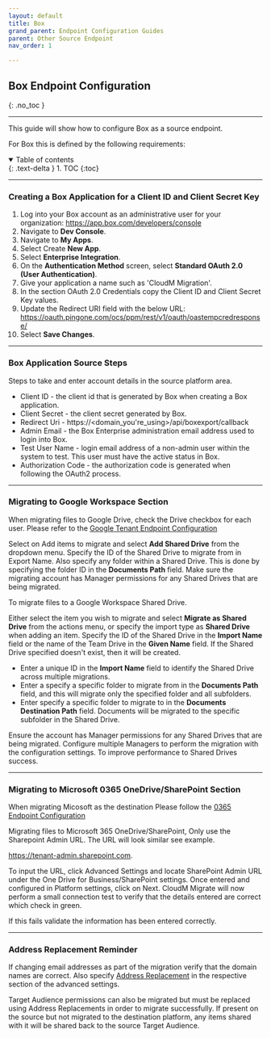 ```yaml
---
layout: default
title: Box
grand_parent: Endpoint Configuration Guides
parent: Other Source Endpoint
nav_order: 1

---
```


## Box Endpoint Configuration
{: .no_toc }

---

This guide will show how to configure Box as a source endpoint. 

For Box this is defined by the following requirements:

<a name="top"></a>
<details open markdown="block">
  <summary>
    Table of contents
  </summary>
  {: .text-delta }
1. TOC
{:toc}
</details>

---

### Creating a Box Application for a Client ID and Client Secret Key

1. Log into your Box account as an administrative user for your organization: https://app.box.com/developers/console
2. Navigate to **Dev Console**.
3. Navigate to **My Apps**.
4. Select Create **New App**.
5. Select **Enterprise Integration**.
6. On the **Authentication Method** screen, select **Standard OAuth 2.0 (User Authentication)**.
7. Give your application a name such as 'CloudM Migration'.
8. In the section OAuth 2.0 Credentials copy the Client ID and Client Secret Key values.
9. Update the Redirect URI field with the below URL: https://oauth.pingone.com/ocs/ppm/rest/v1/oauth/oastempcredresponse/
10. Select **Save Changes**. 

---

### Box Application Source Steps

Steps to take and enter account details in the source platform area.

- Client ID - the client id that is generated by Box when creating a Box application.
- Client Secret - the client secret generated by Box.
- Redirect Uri - https://<domain_you're_using>/api/boxexport/callback
- Admin Email - the Box Enterprise administration email address used to login into Box.
- Test User Name - login email address of a non-admin user within the system to test. This user must have the active status in Box.
- Authorization Code - the authorization code is generated when following the OAuth2 process.

---

### Migrating to Google Workspace Section 
 
When migrating files to Google Drive, check the Drive checkbox for each user. Please refer to the 
<a href="https://cloudm-migrate.github.io/documentation/Endpoint-Configuration-Guides/GoogleTenant.html">Google Tenant Endpoint Configuration</a>

Select on Add items to migrate and select **Add Shared Drive** from the dropdown menu. Specify the ID of the Shared Drive to migrate from in Export Name. Also specify any folder within a Shared Drive. This is done by specifying the folder ID in the **Documents Path** field. Make sure the migrating account has Manager permissions for any Shared Drives that are being migrated.

To migrate files to a Google Workspace Shared Drive.

Either select the item you wish to migrate and select **Migrate as Shared Drive** from the actions menu, or specify the import type as **Shared Drive** when adding an item. Specify the ID of the Shared Drive in the **Import Name** field or the name of the Team Drive in the **Given Name** field. If the Shared Drive specified doesn't exist, then it will be created.

- Enter a unique ID in the **Import Name** field to identify the Shared Drive across multiple migrations. 
- Enter a specify a specific folder to migrate from in the **Documents Path** field, and this will migrate only the specified folder and all subfolders. 
- Enter specify a specific folder to migrate to in the **Documents Destination Path** field. Documents will be migrated to the specific subfolder in the Shared Drive.

Ensure the account has Manager permissions for any Shared Drives that are being migrated. Configure multiple Managers to perform the migration with the configuration settings. To improve performance to Shared Drives success.

---

### Migrating to Microsoft 0365 OneDrive/SharePoint Section

When migrating Micosoft as the destination Please follow the <a href="https://cloudm-migrate.github.io/documentation/Endpoint-Configuration-Guides/O365Tenant.html">0365 Endpoint Configuration</a>

Migrating files to Microsoft 365 OneDrive/SharePoint, Only use the Sharepoint Admin URL. The URL will look similar see example.

https://tenant-admin.sharepoint.com. 

To input the URL, click Advanced Settings and locate SharePoint Admin URL under the One Drive for Business/SharePoint settings.
Once entered and configured in Platform settings, click on Next. CloudM Migrate will now perform a small connection test to verify that the details entered are correct which check in green.

If this fails validate the information has been entered correctly.

---

### Address Replacement Reminder ###

If changing email addresses as part of the migration verify that the domain names are correct. Also specify <a href="https://cloudm-migrate.github.io/documentation/Engineering-Reference/ProjectAdvancedOptions.htmll">Address Replacement</a> in the respective section of the advanced settings.

Target Audience permissions can also be migrated but must be replaced using Address Replacements in order to migrate successfully. If present on the source but not migrated to the destination platform, any items shared with it will be shared back to the source Target Audience.
